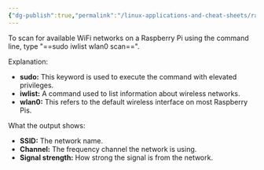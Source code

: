 ```yaml
---
{"dg-publish":true,"permalink":"/linux-applications-and-cheat-sheets/raspberry-pi/wi-fi-raspberry-pi/","tags":["linux","raspberrypi","howto"]}
---
```


To scan for available WiFi networks on a Raspberry Pi using the command line, type "==sudo iwlist wlan0 scan==". 

Explanation:

- **sudo:** This keyword is used to execute the command with elevated privileges.
- **iwlist:** A command used to list information about wireless networks.
- **wlan0:** This refers to the default wireless interface on most Raspberry Pis. 

What the output shows:

- **SSID:** The network name.
- **Channel:** The frequency channel the network is using.
- **Signal strength:** How strong the signal is from the network.